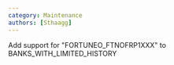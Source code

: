 ```yaml
---
category: Maintenance
authors: [Sthaagg]
---
```


Add support for "FORTUNEO_FTNOFRP1XXX" to BANKS_WITH_LIMITED_HISTORY
